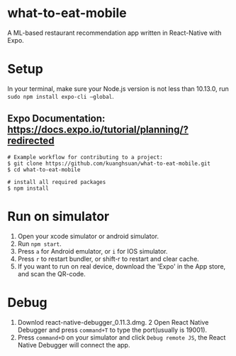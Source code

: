 # what-to-eat-mobile
  A ML-based restaurant recommendation app written in React-Native with Expo.

# Setup
  In your terminal, make sure your Node.js version is not less than 10.13.0, run `sudo npm install expo-cli —global`.
  ## Expo Documentation: https://docs.expo.io/tutorial/planning/?redirected
```
# Example workflow for contributing to a project:
$ git clone https://github.com/kuanghsuan/what-to-eat-mobile.git
$ cd what-to-eat-mobile

# install all required packages
$ npm install
```

# Run on simulator
 1. Open your xcode simulator or android simulator.
 2. Run `npm start`.
 3. Press `a` for Android emulator, or `i` for IOS simulator.
 4. Press `r` to restart bundler, or shift-r to restart and clear cache.
 5. If you want to run on real device, download the 'Expo' in the App store, and scan the QR-code.
 
# Debug
 1. Downlod react-native-debugger_0.11.3.dmg.
 2  Open React Native Debugger and press `command+T` to type the port(usually is 19001).
 2. Press `command+D` on your simulator and click `Debug remote JS`, the React Native Debugger will connect the app.
